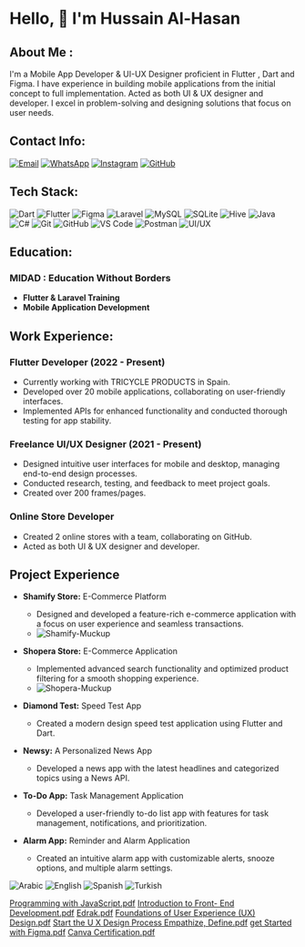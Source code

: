 # Hello, 👋 I'm Hussain Al-Hasan

## About Me :
I'm a Mobile App Developer & UI-UX Designer proficient in Flutter , Dart and Figma. I have experience in building mobile applications from the initial concept to full implementation. Acted as both UI & UX designer and developer. I excel in problem-solving and designing solutions that focus on user needs.

## Contact Info:
[![Email](https://img.shields.io/badge/Email-D14836?style=for-the-badge&logo=gmail&logoColor=white)](mailto:itsf4sam@gmail.com)
[![WhatsApp](https://img.shields.io/badge/WhatsApp-25D366?style=for-the-badge&logo=whatsapp&logoColor=white)](https://wa.me/9647827382828)
[![Instagram](https://img.shields.io/badge/Instagram-E4405F?style=for-the-badge&logo=instagram&logoColor=white)](https://www.instagram.com/f4sam/)
[![GitHub](https://img.shields.io/badge/GitHub-181717?style=for-the-badge&logo=github&logoColor=white)](https://github.com/i4sam)

## Tech Stack:
![Dart](https://img.shields.io/badge/Dart-0175C2?style=for-the-badge&logo=dart&logoColor=white)
![Flutter](https://img.shields.io/badge/Flutter-02569B?style=for-the-badge&logo=flutter&logoColor=white)
![Figma](https://img.shields.io/badge/Figma-F24E1E?style=for-the-badge&logo=figma&logoColor=white)
![Laravel](https://img.shields.io/badge/Laravel-FF2D20?style=for-the-badge&logo=laravel&logoColor=white)
![MySQL](https://img.shields.io/badge/MySQL-4479A1?style=for-the-badge&logo=mysql&logoColor=white)
![SQLite](https://img.shields.io/badge/SQLite-003B57?style=for-the-badge&logo=sqlite&logoColor=white)
![Hive](https://img.shields.io/badge/Hive-FFDB4F?style=for-the-badge&logo=hive&logoColor=white)
![Java](https://img.shields.io/badge/Java-007396?style=for-the-badge&logo=java&logoColor=white)
![C#](https://img.shields.io/badge/C%23-239120?style=for-the-badge&logo=c-sharp&logoColor=white)
![Git](https://img.shields.io/badge/Git-F05032?style=for-the-badge&logo=git&logoColor=white)
![GitHub](https://img.shields.io/badge/GitHub-181717?style=for-the-badge&logo=github&logoColor=white)
![VS Code](https://img.shields.io/badge/VS%20Code-007ACC?style=for-the-badge&logo=visual-studio-code&logoColor=white)
![Postman](https://img.shields.io/badge/Postman-FF6C37?style=for-the-badge&logo=postman&logoColor=white)
![UI/UX](https://img.shields.io/badge/UI%2FUX-FF4088?style=for-the-badge&logo=adobe-xd&logoColor=white)

## Education:
### MIDAD : Education Without Borders
- **Flutter & Laravel Training**
- **Mobile Application Development**

## Work Experience:
### Flutter Developer (2022 - Present)
- Currently working with TRICYCLE PRODUCTS in Spain.
- Developed over 20 mobile applications, collaborating on user-friendly interfaces.
- Implemented APIs for enhanced functionality and conducted thorough testing for app stability.

### Freelance UI/UX Designer (2021 - Present)
- Designed intuitive user interfaces for mobile and desktop, managing end-to-end design processes.
- Conducted research, testing, and feedback to meet project goals.
- Created over 200 frames/pages.

### Online Store Developer
- Created 2 online stores with a team, collaborating on GitHub.
- Acted as both UI & UX designer and developer.

## Project Experience

- **Shamify Store:** E-Commerce Platform
  - Designed and developed a feature-rich e-commerce application with a focus on user experience and seamless transactions.
  - ![Shamify-Muckup](https://github.com/user-attachments/assets/72decad8-ec70-4358-8a64-62b08f3b62ef)


- **Shopera Store:** E-Commerce Application
  - Implemented advanced search functionality and optimized product filtering for a smooth shopping experience.
  - ![Shopera-Muckup](https://github.com/user-attachments/assets/dfe0aa84-08e2-4263-a882-cf0232721c33)

- **Diamond Test:** Speed Test App
  - Created a modern design speed test application using Flutter and Dart.

- **Newsy:** A Personalized News App
  - Developed a news app with the latest headlines and categorized topics using a News API.

- **To-Do App:** Task Management Application
  - Developed a user-friendly to-do list app with features for task management, notifications, and prioritization.


- **Alarm App:** Reminder and Alarm Application
  - Created an intuitive alarm app with customizable alerts, snooze options, and multiple alarm settings.


![Arabic](https://img.shields.io/badge/Arabic-Native-brightgreen?style=for-the-badge)
![English](https://img.shields.io/badge/English-Fluent-blue?style=for-the-badge)
![Spanish](https://img.shields.io/badge/Spanish-Currently_Learning-yellow?style=for-the-badge)
![Turkish](https://img.shields.io/badge/Turkish-Proficient-red?style=for-the-badge)

[Programming with JavaScript.pdf](https://github.com/user-attachments/files/16415510/Programming.with.JavaScript.pdf)
[Introduction to Front- End Development.pdf](https://github.com/user-attachments/files/16415521/Introduction.to.Front-.End.Development.pdf)
[Edrak.pdf](https://github.com/user-attachments/files/16415530/Edrak.pdf)
[Foundations of User Experience (UX) Design.pdf](https://github.com/user-attachments/files/16415525/Foundations.of.User.Experience.UX.Design.pdf)
[Start the U X Design Process Empathize, Define.pdf](https://github.com/user-attachments/files/16415536/Start.the.U.X.Design.Process.Empathize.Define.pdf)
[get Started with Figma.pdf](https://github.com/user-attachments/files/16415547/get.Started.with.Figma.pdf)
[Canva Certification.pdf](https://github.com/user-attachments/files/16415526/Canva.Certification.pdf)
